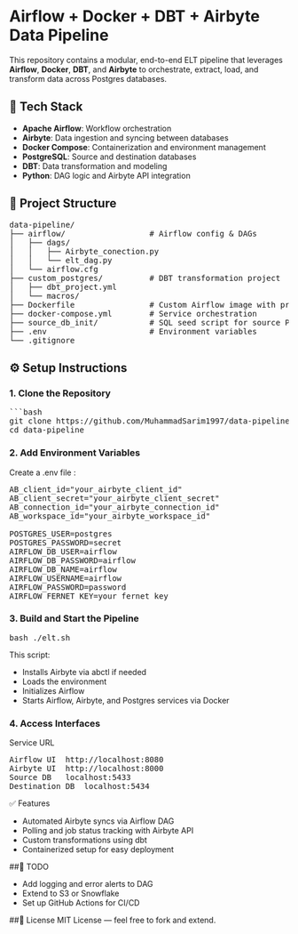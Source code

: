 # Airflow + Docker + DBT + Airbyte Data Pipeline

This repository contains a modular, end-to-end ELT pipeline that leverages **Airflow**, **Docker**, **DBT**, and **Airbyte** to orchestrate, extract, load, and transform data across Postgres databases.

## 🔧 Tech Stack

- **Apache Airflow**: Workflow orchestration
- **Airbyte**: Data ingestion and syncing between databases
- **Docker Compose**: Containerization and environment management
- **PostgreSQL**: Source and destination databases
- **DBT**: Data transformation and modeling
- **Python**: DAG logic and Airbyte API integration

## 📁 Project Structure

<pre>
data-pipeline/
├── airflow/                  # Airflow config & DAGs
│   ├── dags/
│   │   ├── Airbyte_conection.py
│   │   └── elt_dag.py
│   └── airflow.cfg
├── custom_postgres/          # DBT transformation project
│   ├── dbt_project.yml
│   └── macros/
├── Dockerfile                # Custom Airflow image with providers
├── docker-compose.yml        # Service orchestration
├── source_db_init/           # SQL seed script for source Postgres
├── .env                      # Environment variables
└── .gitignore
</pre>

## ⚙️ Setup Instructions

### 1. Clone the Repository

<pre>
```bash
git clone https://github.com/MuhammadSarim1997/data-pipeline.git
cd data-pipeline
</pre>
  
### 2. Add Environment Variables
Create a .env file :

<pre>
AB_client_id="your_airbyte_client_id"
AB_client_secret="your_airbyte_client_secret"
AB_connection_id="your_airbyte_connection_id"
AB_workspace_id="your_airbyte_workspace_id"

POSTGRES_USER=postgres
POSTGRES_PASSWORD=secret
AIRFLOW_DB_USER=airflow
AIRFLOW_DB_PASSWORD=airflow
AIRFLOW_DB_NAME=airflow
AIRFLOW_USERNAME=airflow
AIRFLOW_PASSWORD=password
AIRFLOW_FERNET_KEY=your_fernet_key
</pre>
  
### 3. Build and Start the Pipeline
<pre>
bash ./elt.sh
</pre>
This script:
  - Installs Airbyte via abctl if needed
  - Loads the environment
  - Initializes Airflow
  - Starts Airflow, Airbyte, and Postgres services via Docker

### 4. Access Interfaces
Service	URL
<pre>
Airflow UI	http://localhost:8080
Airbyte UI	http://localhost:8000
Source DB	localhost:5433
Destination DB	localhost:5434
</pre>
✅ Features
  - Automated Airbyte syncs via Airflow DAG
  - Polling and job status tracking with Airbyte API
  - Custom transformations using dbt
  - Containerized setup for easy deployment
  
##📌 TODO
- Add logging and error alerts to DAG
- Extend to S3 or Snowflake
- Set up GitHub Actions for CI/CD

##📜 License
MIT License — feel free to fork and extend.
